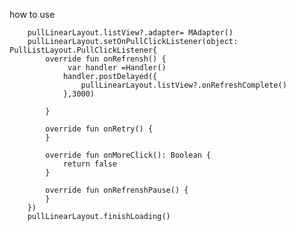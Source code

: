 how  to  use

        pullLinearLayout.listView?.adapter= MAdapter()
        pullLinearLayout.setOnPullClickListener(object: PullListLayout.PullClickListener{
            override fun onRefrensh() {
                 var handler =Handler()
                handler.postDelayed({
                    pullLinearLayout.listView?.onRefreshComplete()
                },3000)

            }

            override fun onRetry() {
            }

            override fun onMoreClick(): Boolean {
                return false
            }

            override fun onRefrenshPause() {
            }
        })
        pullLinearLayout.finishLoading()
  
